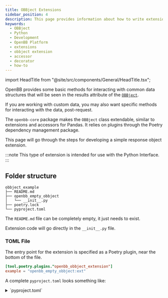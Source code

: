 ```yaml
---
title: OBBject Extensions
sidebar_position: 4
description: This page provides information about how to write extensions for the OBBject class and Python interface response object.
keywords:
  - OBBject
  - Python
  - Development
  - OpenBB Platform
  - extensions
  - obbject extension
  - accessor
  - decorator
  - how-to
---
```


import HeadTitle from "@site/src/components/General/HeadTitle.tsx";

<HeadTitle title="Build OBBject Extensions - Developer | OpenBB Docs" />

OpenBB provides some basic methods for interacting with common data structures that will be seen in the results attribute of the [`OBBject`](/python/basic_usage/response_model).

If you are working with custom data, you may also want specific methods for interacting with the data, post-request.

The `openbb-core` package makes the `OBBject` class extendable, similar to extensions and accessors for Pandas.
It relies on plugins through the Poetry dependency management package.

This page will go through the steps for developing a simple response object extension.

:::note
This type of extension is intended for use with the Python Interface.
:::

## Folder structure

```shell
obbject_example
├── README.md
├── openbb_empty_obbject
│   └── __init__.py
├── poetry.lock
└── pyproject.toml
```

The `README.md` file can be completely empty, it just needs to exist.

Extension code will go directly in the `__init__.py` file.

### TOML File

The entry point for the extension is specified as a Poetry plugin, near the bottom of the file.

```toml
[tool.poetry.plugins."openbb_obbject_extension"]
example = "openbb_empty_obbject:ext"
```

A complete `pyproject.toml` looks something like:

<details>
<summary mdxType="summary">`pyproject.toml` </summary>
```toml
[tool.poetry]
name = "openbb-empty-obbject"
version = "0.0.0"
description = "An empty OBBject extension"
authors = ["Hello <hello@world.com>"]
readme = "README.md"
packages = [{ include = "openbb_empty_obbject" }]

[tool.poetry.dependencies]
python = "^3.10,<3.14"
openbb-core = "*"

[build-system]
requires = ["poetry-core"]
build-backend = "poetry.core.masonry.api"

[tool.poetry.plugins."openbb_obbject_extension"]
empty = "openbb_empty_obbject:ext"
```
</details>


### Writing the Extension

In this example the extension code all lives inside `__init__.py`.

When installed, every response object from the Python Interface will have the attribute defined by "name".

```python
"""Empty OBBject extension."""

from openbb_core.app.model.extension import Extension

ext = Extension(name="empty")

@ext.obbject_accessor
class Empty:
    """An Empty OBBject extension."""
    # `obbject` is the response object that will be passed into the extension.
    # Note: this is not a typo.
    def __init__(self, obbject):
        """Creates an instance of the Empty OBBject extension."""
        self._obbject = obbject

    def hello(self):
        """Print a greeting message."""
        print(f"Hello from the Empty OBBject extension!\n\nOBBject Results: {self._obbject.results}")
```

## Install Extension

With the code structure in place, install the extension into the desired environment.

Navigate into the folder where the `pyproject.toml` file is, open a terminal, and enter:

```sh
pip install -e .
openbb-build
```

If there are no provider or router extensions installed, the console will still display the error message.

```sh
Failed to import extensions. Are any installed?
```

This means there are no endpoints to run - i.e, `obb.equity.price.historical()`. The extension is applied only the output of the endpoints. You can try this example code in conjunction with the [router](/python/developer/extension_types/router) extension example.

## Use Extension

The router example contains an endpoint, `obb.empty.hello()`, which returns an `OBBject`.

This response will have the `empty` accessor, with the function defined above, in `__init__.py`.

```console
>>> from openbb import obb
>>> output = obb.empty.hello()
>>> output

OBBject

id: 068ee9a9-7853-7176-8000-567f982f83ad
results: Hello from the Empty Router extension!
provider: None
warnings: None
chart: None
extra: {'metadata': {'arguments': {'provider_choices': {}, 'standard_params': {}, '...

>>> output.empty.hello()

Hello from the Empty OBBject extension!

OBBject Results: Hello from the Empty Router extension!
```

## Callable Accessor

The namespace represents any callable, not just a class. Include `obbject` as the first positional argument for the function being decorated.

Replace the `__init__.py` code with the snippet below.

```python
"""Empty OBBject extension."""

from openbb_core.app.model.extension import Extension

ext = Extension(name="empty")


@ext.obbject_accessor
def hello(obbject):
    """Say hello."""
    return f"Hello from empty OBBject extension! You have {len(obbject.results)} items."
```

The `hello` function now runs directly from `output.empty`.

```console
>>> from openbb import obb
>>> output = obb.empty.hello()
>>> output.empty
'Hello from empty OBBject extension! You have 38 items.'
>>> len(output.results)
38
>>> output.results
'Hello from the Empty Router extension!'
```

## Next Steps

Go to [charting extensions](/python/developer/extension_types/charting), and how to return serialized figures for frontend display.
